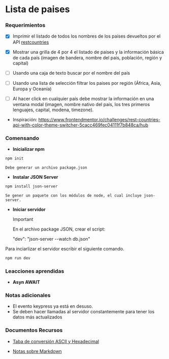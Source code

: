 # Lista de paises

### Requerimientos

* [X] Imprimir el listado de todos los nombres de los paises devueltos por el API [restcountries](https://restcountries.com/)

* [X] Mostrar una grilla de 4 por 4 el listado de paises y la información básica de cada país (imagen de bandera, nombre del pais, población, región y capital)

* [ ] Usando una caja de texto buscar por el nombre del país
* [ ] Usando una lista de selección filtrar los paises por región (África, Asia, Europa y Oceanía)

* [ ] Al hacer click en cualquier país debe mostrar la información en una ventana modal (imagen, nombre nativo del país, los tres primeros lenguajes, capital, modena, timezone).

* Inspiración:
 https://www.frontendmentor.io/challenges/rest-countries-api-with-color-theme-switcher-5cacc469fec04111f7b848ca/hub

### Comensando

* **Inicializar npm**
```zsh
npm init
```
    Debe generar un archivo package.json

* **Instalar JSON Server**
```zsh
npm install json-server
```
    Se gener un paquete con los módulos de node, el cual incluye json-server.

* **Iniciar servidor**
  >[!IMPORTANT]
  >
  >En el archivo package JSON, crear el script:
  >
  >"dev": "json-server --watch db.json"

Para inciarlizar el servidor escribir el siguiente comando.
```zsh
npm run dev
```


### Leacciones aprendidas

* **Asyn AWAIT**



### Notas adicionales
* El evento keypress ya está en desuso.
* Se deben hacer llamadas al servidor constantemente para tener los datos más actualizados






### Documentos Recursos
* [Taba de conversión ASCII y Hexadecimal](https://www.ibm.com/docs/es/aix/7.1?topic=adapters-ascii-decimal-hexadecimal-octal-binary-conversion-table)

* [Notas sobre Markdown](https://experienceleague.adobe.com/docs/contributor/contributor-guide/writing-essentials/markdown.html?lang=es)